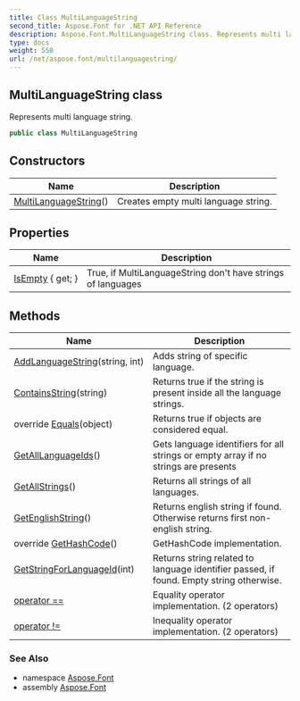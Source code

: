 ```yaml
---
title: Class MultiLanguageString
second_title: Aspose.Font for .NET API Reference
description: Aspose.Font.MultiLanguageString class. Represents multi language string
type: docs
weight: 550
url: /net/aspose.font/multilanguagestring/
---
```

## MultiLanguageString class

Represents multi language string.

```csharp
public class MultiLanguageString
```

## Constructors

| Name | Description |
| --- | --- |
| [MultiLanguageString](multilanguagestring/)() | Creates empty multi language string. |

## Properties

| Name | Description |
| --- | --- |
| [IsEmpty](../../aspose.font/multilanguagestring/isempty/) { get; } | True, if MultiLanguageString don't have strings of languages |

## Methods

| Name | Description |
| --- | --- |
| [AddLanguageString](../../aspose.font/multilanguagestring/addlanguagestring/)(string, int) | Adds string of specific language. |
| [ContainsString](../../aspose.font/multilanguagestring/containsstring/)(string) | Returns true if the string is present inside all the language strings. |
| override [Equals](../../aspose.font/multilanguagestring/equals/)(object) | Returns true if objects are considered equal. |
| [GetAllLanguageIds](../../aspose.font/multilanguagestring/getalllanguageids/)() | Gets language identifiers for all strings or empty array if no strings are presents |
| [GetAllStrings](../../aspose.font/multilanguagestring/getallstrings/)() | Returns all strings of all languages. |
| [GetEnglishString](../../aspose.font/multilanguagestring/getenglishstring/)() | Returns english string if found. Otherwise returns first non-english string. |
| override [GetHashCode](../../aspose.font/multilanguagestring/gethashcode/)() | GetHashCode implementation. |
| [GetStringForLanguageId](../../aspose.font/multilanguagestring/getstringforlanguageid/)(int) | Returns string related to language identifier passed, if found. Empty string otherwise. |
| [operator ==](../../aspose.font/multilanguagestring/op_equality/#op_equality) | Equality operator implementation. (2 operators) |
| [operator !=](../../aspose.font/multilanguagestring/op_inequality/#op_inequality) | Inequality operator implementation. (2 operators) |

### See Also

* namespace [Aspose.Font](../../aspose.font/)
* assembly [Aspose.Font](../../)


